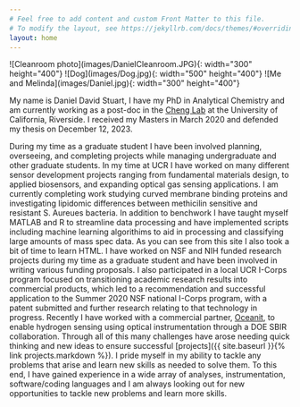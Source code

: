 ```yaml
---
# Feel free to add content and custom Front Matter to this file.
# To modify the layout, see https://jekyllrb.com/docs/themes/#overriding-theme-defaults
layout: home
---
```


<div markdown="1" class="body">

<div markdown="1" class="center"> 
![Cleanroom photo](images/DanielCleanroom.JPG){: width="300" height="400"}
![Dog](images/Dog.jpg){: width="500" height="400"}
![Me and Melinda](images/Daniel.jpg){: width="300" height="400"}
</div>

My name is Daniel David Stuart, I have my PhD in Analytical Chemistry and am currently working as a post-doc in the [Cheng Lab](https://chenglab.ucr.edu/) at the University of California, Riverside. I received my Masters in March 2020 and defended my thesis on December 12, 2023.

During my time as a graduate student I have been involved planning, overseeing, and completing projects while managing undergraduate and other graduate students. In my time at UCR I have worked on many different sensor development projects ranging from fundamental materials design, to applied biosensors, and expanding optical gas sensing applications. I am currently completing work studying curved membrane binding proteins and investigating lipidomic differences between methicilin sensitive and resistant S. Aureues bacteria. In addition to benchwork I have taught myself MATLAB and R to streamline data processing and have implemented scripts including machine learning algorithims to aid in processing and classifying large amounts of mass spec data. As you can see from this site I also took a bit of time to learn HTML. I have worked on NSF and NIH funded research projects during my time as a graduate student and have been involved in writing various funding proposals. I also participated in a local UCR I-Corps program focused on transitioning academic research results into commercial products, which led to a recommendation and successful application to the Summer 2020 NSF national I-Corps program, with a patent submitted and further research relating to that technology in progress. Recently I have worked with a commercial partner, [Oceanit](https://www.oceanit.com/), to enable hydrogen sensing using optical instrumentation through a DOE SBIR collaboration. Through all of this many challenges have arose needing quick thinking and new ideas to ensure successful [projects]({{ site.baseurl }}{% link projects.markdown %}). I pride myself in my ability to tackle any problems that arise and learn new skills as needed to solve them. To this end, I have gained experience in a wide array of analyses, instrumentation, software/coding languages and I am always looking out for new opportunities to tackle new problems and learn more skills.
</div>

